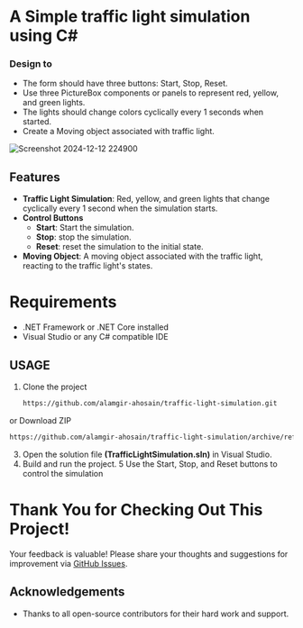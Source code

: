 # A Simple traffic light simulation  using C#
### Design to
- The form should have three buttons: Start, Stop, Reset.
-  Use three PictureBox components or panels to represent red, yellow, and green lights.
- The lights should change colors cyclically every 1 seconds when started.
- Create a Moving object associated with traffic light.

![Screenshot 2024-12-12 224900](https://github.com/user-attachments/assets/c938bf24-1749-4c8f-ba0f-17ad582bf996)

## Features
- <b>Traffic Light Simulation</b>: Red, yellow, and green lights that change cyclically every 1 second when the simulation starts.
- <b>Control Buttons</b>
  - <b>Start</b>: Start the simulation.
  - <b>Stop</b>: stop the simulation.
  - <b>Reset</b>: reset the simulation to the initial state.
- <b>Moving Object</b>: A moving object associated with the traffic light, reacting to the traffic light's states.

# Requirements
- .NET Framework or .NET Core installed
- Visual Studio or any C# compatible IDE
  
## USAGE
1. Clone the project 
   ```bash
   https://github.com/alamgir-ahosain/traffic-light-simulation.git
   
  or Download ZIP
   ``` bash
   https://github.com/alamgir-ahosain/traffic-light-simulation/archive/refs/heads/main.zip
 ```
3. Open the solution file <b>(TrafficLightSimulation.sln)</b> in Visual Studio.
4. Build and run the project.
5 Use the Start, Stop, and Reset buttons to control the simulation

# Thank You for Checking Out This Project!
Your feedback is valuable! Please share your thoughts and suggestions for improvement via [GitHub Issues](https://github.com/alamgir-ahosain/traffic-light-simulation/issues).

## Acknowledgements
- Thanks to all open-source contributors for their hard work and support.



